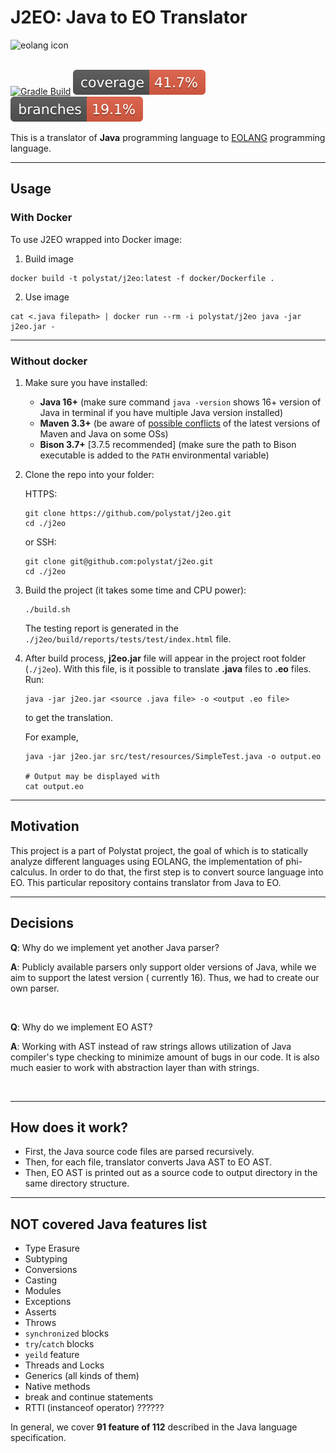 # J2EO: Java to EO Translator

<img src="https://www.yegor256.com/images/books/elegant-objects/cactus.svg" height="100px"  alt="eolang icon"/>

<br>
<br>

[![Gradle Build](https://github.com/polystat/j2eo/actions/workflows/gradle-build.yml/badge.svg)](https://github.com/polystat/j2eo/actions/workflows/gradle-build.yml)
![Coverage](.github/badges/jacoco.svg)
![Branches](.github/badges/branches.svg)

This is a translator of **Java** programming language to [EOLANG](https://www.eolang.org) programming language.

---

## Usage

### With Docker

To use J2EO wrapped into Docker image:

1. Build image
```shell
docker build -t polystat/j2eo:latest -f docker/Dockerfile .  
```
2. Use image
```shell
cat <.java filepath> | docker run --rm -i polystat/j2eo java -jar j2eo.jar -
```

---

### Without docker
  
1. Make sure you have installed:
    - **Java 16+** (make sure command `java -version` shows 16+ version of Java in terminal if you have multiple Java version installed)
    - **Maven 3.3+** (be aware of [possible conflicts](https://bugs.debian.org/cgi-bin/bugreport.cgi?bug=980467) of the latest versions of Maven and Java on some OSs)
    - **Bison 3.7+** [3.7.5 recommended] (make sure the path to Bison executable is added to the `PATH` environmental variable)
2. Clone the repo into your folder:

    HTTPS:
    ```shell
    git clone https://github.com/polystat/j2eo.git
    cd ./j2eo
    ```
    or SSH:
    ```shell
    git clone git@github.com:polystat/j2eo.git
    cd ./j2eo
    ```
3. Build the project (it takes some time and CPU power):
    ```shell
    ./build.sh
    ```
    The testing report is generated in the `./j2eo/build/reports/tests/test/index.html` file.
4. After build process, **j2eo.jar** file will appear in the project root folder (`./j2eo`).
    With this file, is it possible to translate **.java** files to **.eo** files. Run:

    ```shell
    java -jar j2eo.jar <source .java file> -o <output .eo file>
    ```

    to get the translation.  

    For example,
    ```shell
    java -jar j2eo.jar src/test/resources/SimpleTest.java -o output.eo

    # Output may be displayed with 
    cat output.eo
    ```

---

## Motivation

This project is a part of Polystat project, the goal of which is to statically analyze different languages using EOLANG,
the implementation of phi-calculus. In order to do that, the first step is to convert source language into EO. This
particular repository contains translator from Java to EO.

---

## Decisions

**Q**: Why do we implement yet another Java parser?

**A**: Publicly available parsers only support older versions of Java, while we aim to support the latest version (
currently 16). Thus, we had to create our own parser.

<br>

**Q**: Why do we implement EO AST?

**A**: Working with AST instead of raw strings allows utilization of Java compiler's type checking to minimize amount of
bugs in our code. It is also much easier to work with abstraction layer than with strings.

<br>

---

## How does it work?

- First, the Java source code files are parsed recursively.
- Then, for each file, translator converts Java AST to EO AST.
- Then, EO AST is printed out as a source code to output directory in the same directory structure.

---

## NOT covered Java features list

- Type Erasure
- Subtyping
- Conversions
- Casting
- Modules
- Exceptions
- Asserts
- Throws
- ``synchronized`` blocks
- ``try``/``catch`` blocks
- ``yeild`` feature
- Threads and Locks
- Generics (all kinds of them)
- Native methods
- break and continue statements
- RTTI (instanceof operator) ??????

In general, we cover **91 feature of 112** described in the Java language specification.